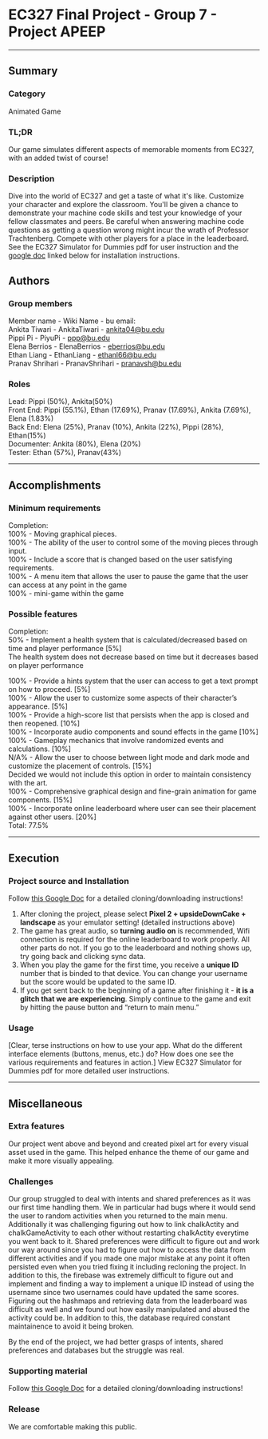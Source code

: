 # EC327 Final Project - Group 7 - Project APEEP
---
## Summary
### Category
Animated Game

### TL;DR
Our game simulates different aspects of memorable moments from EC327, with an added twist of course!

### Description
Dive into the world of EC327 and get a taste of what it's like. Customize your character and explore the classroom. You'll be given a chance to demonstrate your machine code skills and test your knowledge of your fellow classmates and peers. Be careful when answering machine code questions as getting a question wrong might incur the wrath of Professor Trachtenberg. Compete with other players for a place in the leaderboard. See the EC327 Simulator for Dummies pdf for user instruction and the [google doc](https://docs.google.com/document/d/1GzOz6lCIO9-j1esVCNZ64J18vl1_PMV1DgRqveJSo84/edit?usp=sharing) linked below for installation instructions. 

## Authors
### Group members
Member name - Wiki Name - bu email:  
Ankita Tiwari   - AnkitaTiwari      - ankita04@bu.edu  
Pippi Pi        - PiyuPi            - ppp@bu.edu   
Elena Berrios   - ElenaBerrios      - eberrios@bu.edu  
Ethan Liang     - EthanLiang        - ethanl66@bu.edu  
Pranav Shrihari - PranavShrihari    - pranavsh@bu.edu  

### Roles
Lead: Pippi (50%), Ankita(50%)  
Front End: Pippi (55.1%), Ethan (17.69%), Pranav (17.69%), Ankita (7.69%), Elena (1.83%)  
Back End: Elena (25%), Pranav (10%), Ankita (22%), Pippi (28%), Ethan(15%)  
Documenter:	Ankita (80%), Elena (20%)  
Tester: Ethan (57%), Pranav(43%)  

---
## Accomplishments

### Minimum requirements

Completion:  
100% - Moving graphical pieces.  
100% - The ability of the user to control some of the moving pieces through input.  
100% - Include a score that is changed based on the user satisfying requirements.  
100% - A menu item that allows the user to pause the game that the user can access at any point in the game  
100% - mini-game within the game  



### Possible features


Completion:  
50% - Implement a health system that is calculated/decreased based on time and player performance [5%]  
    The health system does not decrease based on time but it decreases based on player performance
    
100% - Provide a hints system that the user can access to get a text prompt on how to proceed. [5%]  
100% - Allow the user to customize some aspects of their character’s appearance. [5%]  
100% - Provide a high-score list that persists when the app is closed and then reopened. [10%]  
100% - Incorporate audio components and sound effects in the game [10%]  
100% - Gameplay mechanics that involve randomized events and calculations. [10%]  
N/A% - Allow the user to choose between light mode and dark mode and customize the placement of controls. [15%]  
    Decided we would not include this option in order to maintain consistency with the art.  
100% - Comprehensive graphical design and fine-grain animation for game components. [15%]  
100% - Incorporate online leaderboard where user can see their placement against other users. [20%]  
                                                                    Total: 77.5%  

---
## Execution

### Project source and Installation
Follow [this Google Doc](https://docs.google.com/document/d/1GzOz6lCIO9-j1esVCNZ64J18vl1_PMV1DgRqveJSo84/edit?usp=sharing) for a detailed cloning/downloading instructions!

1. After cloning the project, please select ****Pixel 2 + upsideDownCake + landscape**** as your emulator setting! (detailed instructions above)  
2. The game has great audio, so ****turning audio on**** is recommended, 
Wifi connection is required for the online leaderboard to work properly. All other parts do not. If you go to the leaderboard and nothing shows up, try going back and clicking sync data.  
3. When you play the game for the first time, you receive a ****unique ID**** number that is binded to that device. You can change your username but the score would be updated to the same ID.  
4. If you get sent back to the beginning of a game after finishing it - ****it is a glitch that we are experiencing****. Simply continue to the game and exit by hitting the pause button and “return to main menu.”  

### Usage
[Clear, terse instructions on how to use your app.  What do the different interface elements (buttons, menus, etc.) do?  How does one see the various requirements and features in action.]
View EC327 Simulator for Dummies pdf for more detailed user instructions. 




---
## Miscellaneous

### Extra features
Our project went above and beyond and created pixel art for every visual asset used in the game. This helped enhance the theme of our game and make it more visually appealing. 

### Challenges
Our group struggled to deal with intents and shared preferences as it was our first time handling them. We in particular had bugs where it would send the user to random activities when you returned to the main menu. Additionally it was challenging figuring out how to link chalkActity and chalkGameActivity to each other without restarting chalkActity everytime you went back to it. Shared preferences were difficult to figure out and work our way around since you had to figure out how to access the data from different activities and if you made one major mistake at any point it often persisted even when you tried fixing it including recloning the project. 
In addition to this, the firebase was extremely difficult to figure out and implement and finding a way to implement a unique ID instead of using the username since two usernames could have updated the same scores. Figuring out the hashmaps and retrieving data from the leaderboard was difficult as well and we found out how easily manipulated and abused the activity could be. In addition to this, the database required constant maintainence to avoid it being broken. 

By the end of the project, we had better grasps of intents, shared preferences and databases but the struggle was real. 

### Supporting material
Follow [this Google Doc](https://docs.google.com/document/d/1GzOz6lCIO9-j1esVCNZ64J18vl1_PMV1DgRqveJSo84/edit?usp=sharing) for a detailed cloning/downloading instructions!

### Release
We are comfortable making this public. 

